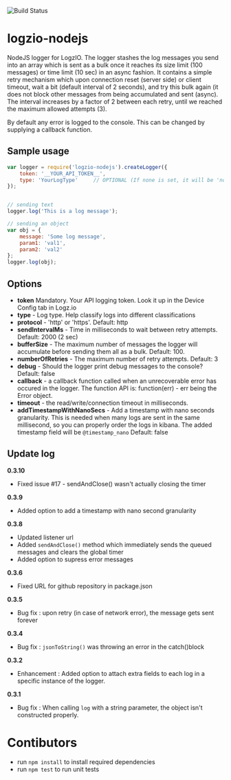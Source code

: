 ![Build Status](https://travis-ci.org/logzio/logzio-nodejs.svg?branch=master)

# logzio-nodejs  
NodeJS logger for LogzIO. 
The logger stashes the log messages you send into an array which is sent as a bulk once it reaches its size limit (100 messages) or time limit (10 sec) in an async fashion.
It contains a simple retry mechanism which upon connection reset (server side) or client timeout, wait a bit (default interval of 2 seconds), and try this bulk again (it does not block other messages from being accumulated and sent (async). The interval increases by a factor of 2 between each retry, until we reached the maximum allowed attempts (3).
 
 By default any error is logged to the console. This can be changed by supplying a callback function.


## Sample usage
```javascript
var logger = require('logzio-nodejs').createLogger({
    token: '__YOUR_API_TOKEN__',
    type: 'YourLogType'     // OPTIONAL (If none is set, it will be 'nodejs')
});


// sending text
logger.log('This is a log message');

// sending an object
var obj = { 
    message: 'Some log message', 
    param1: 'val1',
    param2: 'val2'
};
logger.log(obj);
```

## Options

* **token** 
    Mandatory. Your API logging token. Look it up in the Device Config tab in Logz.io
* **type** - Log type. Help classify logs into different classifications
* **protocol** - 'http' or 'https'. Default: http
* **sendIntervalMs** - Time in milliseconds to wait between retry attempts. Default: 2000 (2 sec)
* **bufferSize** - The maximum number of messages the logger will accumulate before sending them all as a bulk. Default: 100.
* **numberOfRetries** - The maximum number of retry attempts. Default: 3
* **debug** - Should the logger print debug messages to the console? Default: false
* **callback** - a callback function called when an unrecoverable error has occured in the logger. The function API is: function(err) - err being the Error object.
* **timeout** - the read/write/connection timeout in milliseconds.
* **addTimestampWithNanoSecs** - Add a timestamp with nano seconds granularity. This is needed when many logs are sent in the same millisecond, so you can properly order the logs in kibana. The added timestamp field will be `@timestamp_nano` Default: false

## Update log
**0.3.10**
- Fixed issue #17 - sendAndClose() wasn't actually closing the timer

**0.3.9**
- Added option to add a timestamp with nano second granularity

**0.3.8**
- Updated listener url
- Added `sendAndClose()` method which immediately sends the queued messages and clears the global timer
- Added option to supress error messages

**0.3.6**
- Fixed URL for github repository in package.json

**0.3.5**
- Bug fix : upon retry (in case of network error), the message gets sent forever  

**0.3.4**
- Bug fix : `jsonToString()` was throwing an error in the catch()block  

**0.3.2**  
- Enhancement : Added option to attach extra fields to each log in a specific instance of the logger.

**0.3.1**
- Bug fix : When calling `log` with a string parameter, the object isn't constructed properly.  



# Contibutors

- run `npm install` to install required dependencies
- run `npm test` to run unit tests
